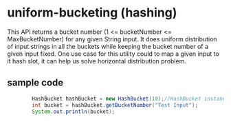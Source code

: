 # uniform-bucketing (hashing)
This API returns a bucket number (1 &lt;= bucketNumber &lt;= MaxBucketNumber) for any given String input. It does uniform distribution of input strings in all the buckets while keeping the bucket number of a given input fixed. One use case for this utility could to map a given input to it hash slot, it can help us solve horizontal distribution problem.


## sample code
```java
  	    HashBucket hashBucket = new HashBucket(10);//HashBucket instance for max number of buckets = 10
		int bucket = hashBucket.getBucketNumber("Test Input");
		System.out.println(bucket);
```

